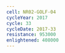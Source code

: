 ```yaml
---
cell: NR02-GOLF-04
cycleYear: 2017
cycle: 33
cycleDate: 2017-33
resistance: 953000
enlightened: 408000 
---
```

      